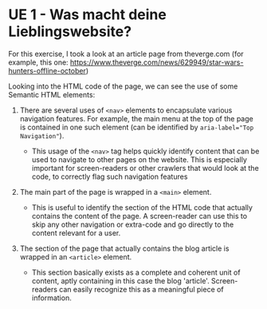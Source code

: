 # UE 1 - Was macht deine Lieblingswebsite?

For this exercise, I took a look at an article page from theverge.com (for example, this one: https://www.theverge.com/news/629949/star-wars-hunters-offline-october)

Looking into the HTML code of the page, we can see the use of some Semantic HTML elements:

1. There are several uses of `<nav>` elements to encapsulate various navigation features. For example, the main menu at the top of the page is contained in one such element (can be identified by `aria-label="Top Navigation"`).
    
    - This usage of the `<nav>` tag helps quickly identify content that can be used to navigate to other pages on the website. This is especially important for screen-readers or other crawlers that would look at the code, to correctly flag such navigation features

2. The main part of the page is wrapped in a `<main>` element.

    - This is useful to identify the section of the HTML code that actually contains the content of the page. A screen-reader can use this to skip any other navigation or extra-code and go directly to the content relevant for a user.

3. The section of the page that actually contains the blog article is wrapped in an `<article>` element.

    - This section basically exists as a complete and coherent unit of content, aptly containing in this case the blog 'article'. Screen-readers can easily recognize this as a meaningful piece of information.